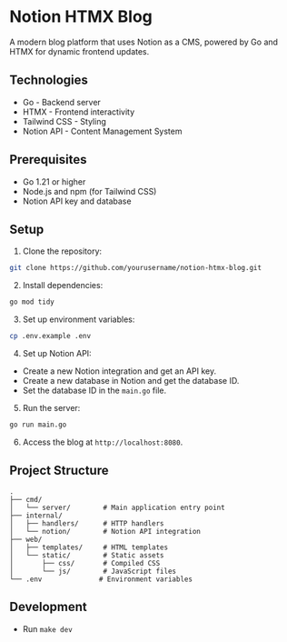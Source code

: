 # Notion HTMX Blog

A modern blog platform that uses Notion as a CMS, powered by Go and HTMX for dynamic frontend updates.

## Technologies

- Go - Backend server
- HTMX - Frontend interactivity
- Tailwind CSS - Styling
- Notion API - Content Management System

## Prerequisites

- Go 1.21 or higher
- Node.js and npm (for Tailwind CSS)
- Notion API key and database

## Setup

1. Clone the repository:
```bash
git clone https://github.com/yourusername/notion-htmx-blog.git
```

2. Install dependencies:
```bash
go mod tidy 
```

3. Set up environment variables:
```bash
cp .env.example .env
```

4. Set up Notion API:
- Create a new Notion integration and get an API key.
- Create a new database in Notion and get the database ID.
- Set the database ID in the `main.go` file.

5. Run the server:
```bash
go run main.go
```

6. Access the blog at `http://localhost:8080`.


## Project Structure
```
.
├── cmd/
│   └── server/        # Main application entry point
├── internal/
│   ├── handlers/      # HTTP handlers
│   └── notion/        # Notion API integration
├── web/
│   ├── templates/     # HTML templates
│   └── static/        # Static assets
│       ├── css/       # Compiled CSS
│       └── js/        # JavaScript files
└── .env              # Environment variables
```

## Development

- Run `make dev`